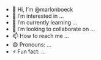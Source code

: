 - 👋 Hi, I’m @marlonboeck
- 👀 I’m interested in ...
- 🌱 I’m currently learning ...
- 💞️ I’m looking to collaborate on ...
- 📫 How to reach me ...
- 😄 Pronouns: ...
- ⚡ Fun fact: ...

<!---
marlonboeck/marlonboeck is a ✨ special ✨ repository because its `README.md` (this file) appears on your GitHub profile.
You can click the Preview link to take a look at your changes.
--->
